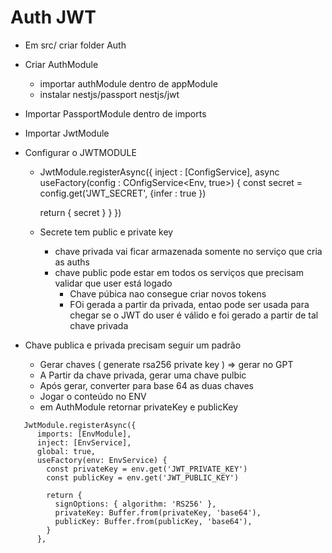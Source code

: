 # Auth JWT
- Em src/ criar folder Auth
- Criar AuthModule
  - importar authModule dentro de appModule
  - instalar nestjs/passport nestjs/jwt
- Importar PassportModule  dentro de imports
- Importar JwtModule
- Configurar o JWTMODULE
  - JwtModule.registerAsync({
    inject : [ConfigService],
    async useFactory(config : COnfigService<Env, true>) {
      const secret = config.get('JWT_SECRET', {infer : true })
      
      return {
        secret
      }
    }
  })


  - Secrete tem public e private key 
    - chave privada vai ficar armazenada somente no serviço que cria as auths
    - chave public pode estar em todos os serviços que precisam validar que user está logado 
      - Chave púbica nao consegue criar novos tokens
      - FOi gerada a partir da privada, entao pode ser usada para chegar se o JWT do user é válido e foi gerado a partir de tal chave privada


- Chave publica e privada precisam seguir um padrão
  - Gerar chaves ( generate rsa256 private key ) => gerar no GPT
  - A Partir da chave privada, gerar uma chave pulbic
  - Após gerar, converter para base 64 as duas chaves
  - Jogar o conteúdo no ENV
  - em AuthModule retornar privateKey e publicKey

```
   JwtModule.registerAsync({
      imports: [EnvModule],
      inject: [EnvService],
      global: true,
      useFactory(env: EnvService) {
        const privateKey = env.get('JWT_PRIVATE_KEY')
        const publicKey = env.get('JWT_PUBLIC_KEY')

        return {
          signOptions: { algorithm: 'RS256' },
          privateKey: Buffer.from(privateKey, 'base64'),
          publicKey: Buffer.from(publicKey, 'base64'),
        }
      },
```